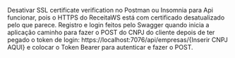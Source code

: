 Desativar SSL certificate verification no Postman ou Insomnia para Api funcionar, pois o HTTPS do ReceitaWS está com certificado desatualizado pelo que parece.
Registro e login feitos pelo Swagger quando inicia a aplicação
caminho para fazer o POST do CNPJ do cliente depois de ter pegado o token de login:
https://localhost:7076/api/empresas/{Inserir CNPJ AQUI}
e colocar o Token Bearer para autenticar e fazer o POST.
